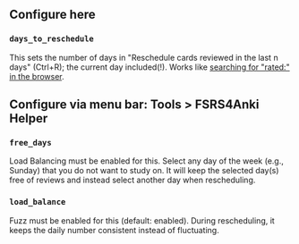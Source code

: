 ## Configure here

### `days_to_reschedule`

This sets the number of days in "Reschedule cards reviewed in the last n days" (Ctrl+R); the current day included(!). Works like [searching for "rated:" in the browser](https://docs.ankiweb.net/searching.html?highlight=rated#answered).

## Configure via menu bar: Tools > FSRS4Anki Helper

### `free_days`

Load Balancing must be enabled for this. Select any day of the week (e.g., Sunday) that you do not want to study on. It will keep the selected day(s) free of reviews and instead select another day when rescheduling.

### `load_balance`

Fuzz must be enabled for this (default: enabled). During rescheduling, it keeps the daily number consistent instead of fluctuating.
